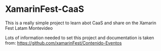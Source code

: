 # XamarinFest-CaaS
This is a really simple project to learn abot CaaS and share on the Xamarin Fest Latam Montevideo

Lots of information needed to set this project and documentation is taken from: https://github.com/xamarinFest/Contenido-Eventos

